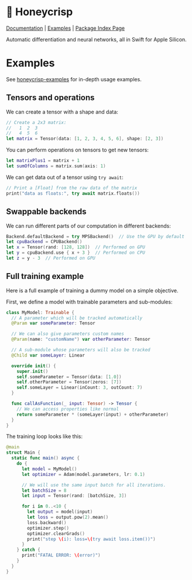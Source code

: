 # 🍎 Honeycrisp

[Documentation](https://swiftpackageindex.com/unixpickle/honeycrisp/main/documentation/honeycrisp) | [Examples](https://github.com/unixpickle/honeycrisp-examples) | [Package Index Page](https://swiftpackageindex.com/unixpickle/honeycrisp)

Automatic differentiation and neural networks, all in Swift for Apple Silicon.

# Examples

See [honeycrisp-examples](https://github.com/unixpickle/honeycrisp-examples) for in-depth usage examples.

## Tensors and operations

We can create a tensor with a shape and data:

```swift
// Create a 2x3 matrix:
//   1  2  3
//   4  5  6
let matrix = Tensor(data: [1, 2, 3, 4, 5, 6], shape: [2, 3])
```

You can perform operations on tensors to get new tensors:

```swift
let matrixPlus1 = matrix + 1
let sumOfColumns = matrix.sum(axis: 1)
```

We can get data out of a tensor using `try await`:

```swift
// Print a [Float] from the raw data of the matrix
print("data as floats:", try await matrix.floats())
```

## Swappable backends

We can run different parts of our computation in different backends:

```swift
Backend.defaultBackend = try MPSBackend()  // Use the GPU by default
let cpuBackend = CPUBackend()
let x = Tensor(rand: [128, 128])  // Performed on GPU
let y = cpuBackend.use { x + 3 }  // Performed on CPU
let z = y - 3  // Performed on GPU
```

## Full training example

Here is a full example of training a dummy model on a simple objective.

First, we define a model with trainable parameters and sub-modules:

```swift
class MyModel: Trainable {
  // A parameter which will be tracked automatically
  @Param var someParameter: Tensor

  // We can also give parameters custom names
  @Param(name: "customName") var otherParameter: Tensor

  // A sub-module whose parameters will also be tracked
  @Child var someLayer: Linear

  override init() {
    super.init()
    self.someParameter = Tensor(data: [1.0])
    self.otherParameter = Tensor(zeros: [7])
    self.someLayer = Linear(inCount: 3, outCount: 7)
  }

  func callAsFunction(_ input: Tensor) -> Tensor {
    // We can access properties like normal
    return someParameter * (someLayer(input) + otherParameter)
  }
}
```

The training loop looks like this:

```swift
@main
struct Main {
  static func main() async {
    do {
      let model = MyModel()
      let optimizer = Adam(model.parameters, lr: 0.1)

      // We will use the same input batch for all iterations.
      let batchSize = 8
      let input = Tensor(rand: [batchSize, 3])

      for i in 0..<10 {
        let output = model(input)
        let loss = output.pow(2).mean()
        loss.backward()
        optimizer.step()
        optimizer.clearGrads()
        print("step \(i): loss=\(try await loss.item())")
      }
    } catch {
      print("FATAL ERROR: \(error)")
    }
  }
}
```
